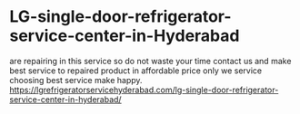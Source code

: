 # LG-single-door-refrigerator-service-center-in-Hyderabad
 are repairing in this service so do not waste your time contact us and make best service to repaired product in affordable price only we service choosing best service make happy.  https://lgrefrigeratorservicehyderabad.com/lg-single-door-refrigerator-service-center-in-hyderabad/
